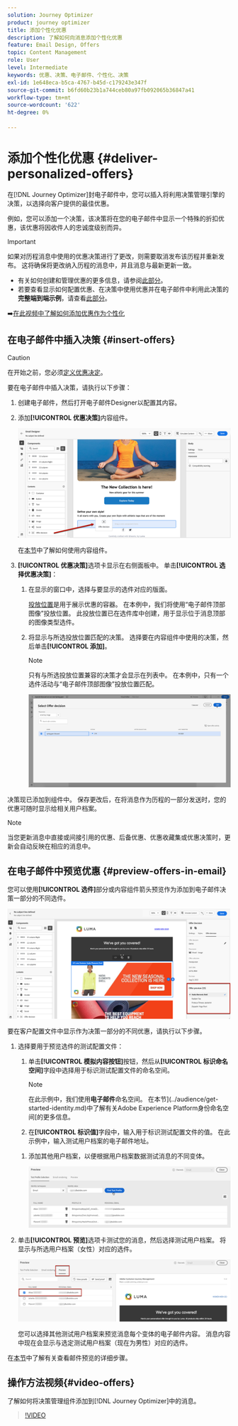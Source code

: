 ```yaml
---
solution: Journey Optimizer
product: journey optimizer
title: 添加个性化优惠
description: 了解如何向消息添加个性化优惠
feature: Email Design, Offers
topic: Content Management
role: User
level: Intermediate
keywords: 优惠、决策、电子邮件、个性化、决策
exl-id: 1e648eca-b5ca-4767-b45d-c179243e347f
source-git-commit: b6fd60b23b1a744ceb80a97fb092065b36847a41
workflow-type: tm+mt
source-wordcount: '622'
ht-degree: 0%

---
```


# 添加个性化优惠 {#deliver-personalized-offers}

在[!DNL Journey Optimizer]封电子邮件中，您可以插入将利用决策管理引擎的决策，以选择向客户提供的最佳优惠。

例如，您可以添加一个决策，该决策将在您的电子邮件中显示一个特殊的折扣优惠，该优惠将因收件人的忠诚度级别而异。

>[!IMPORTANT]
>
>如果对历程消息中使用的优惠决策进行了更改，则需要取消发布该历程并重新发布。  这将确保将更改纳入历程的消息中，并且消息与最新更新一致。

* 有关如何创建和管理优惠的更多信息，请参阅[此部分](../offers/get-started/starting-offer-decisioning.md)。
* 若要查看显示如何配置优惠、在决策中使用优惠并在电子邮件中利用此决策的&#x200B;**完整端到端示例**，请查看[此部分](../offers/offers-e2e.md#insert-decision-in-email)。

➡️[在此视频中了解如何添加优惠作为个性化](#video-offers)

## 在电子邮件中插入决策 {#insert-offers}

>[!CAUTION]
>
>在开始之前，您必须[定义优惠决定](../offers/offer-activities/create-offer-activities.md)。

要在电子邮件中插入决策，请执行以下步骤：

1. 创建电子邮件，然后打开电子邮件Designer以配置其内容。

1. 添加&#x200B;**[!UICONTROL 优惠决策]**&#x200B;内容组件。

   ![](assets/deliver-offer-component.png)

   在[本节](content-components.md)中了解如何使用内容组件。

1. **[!UICONTROL 优惠决策]**&#x200B;选项卡显示在右侧面板中。 单击&#x200B;**[!UICONTROL 选择优惠决策]**：

   1. 在显示的窗口中，选择与要显示的选件对应的版面。

      [投放位置](../offers/offer-library/creating-placements.md)是用于展示优惠的容器。 在本例中，我们将使用“电子邮件顶部图像”投放位置。 此投放位置已在选件库中创建，用于显示位于消息顶部的图像类型选件。

   1. 将显示与所选投放位置匹配的决策。 选择要在内容组件中使用的决策，然后单击&#x200B;**[!UICONTROL 添加]**。

      >[!NOTE]
      >
      >只有与所选投放位置兼容的决策才会显示在列表中。 在本例中，只有一个选件活动与“电子邮件顶部图像”投放位置匹配。

      ![](assets/deliver-offer-placement.png)

决策现已添加到组件中。 保存更改后，在将消息作为历程的一部分发送时，您的优惠可随时显示给相关用户档案。

>[!NOTE]
>
>当您更新消息中直接或间接引用的优惠、后备优惠、优惠收藏集或优惠决策时，更新会自动反映在相应的消息中。

## 在电子邮件中预览优惠 {#preview-offers-in-email}

您可以使用&#x200B;**[!UICONTROL 选件]**&#x200B;部分或内容组件箭头预览作为添加到电子邮件决策一部分的不同选件。

![](assets/deliver-offer-preview.png)

要在客户配置文件中显示作为决策一部分的不同优惠，请执行以下步骤。

1. 选择要用于预览选件的测试配置文件：

   1. 单击&#x200B;**[!UICONTROL 模拟内容按钮]**&#x200B;按钮，然后从&#x200B;**[!UICONTROL 标识命名空间]**&#x200B;字段中选择用于标识测试配置文件的命名空间。

      >[!NOTE]
      >
      >在此示例中，我们使用&#x200B;**电子邮件**&#x200B;命名空间。 在本节](../audience/get-started-identity.md)中了解有关Adobe Experience Platform身份命名空间[的更多信息。

   1. 在&#x200B;**[!UICONTROL 标识值]**&#x200B;字段中，输入用于标识测试配置文件的值。 在此示例中，输入测试用户档案的电子邮件地址。

   <!--For example enter smith@adobe.com and click the **[!UICONTROL Add profile]** button.-->

   1. 添加其他用户档案，以便根据用户档案数据测试消息的不同变体。

      ![](assets/deliver-offer-test-profiles.png)

1. 单击&#x200B;**[!UICONTROL 预览]**&#x200B;选项卡测试您的消息，然后选择测试用户档案。 将显示与所选用户档案（女性）对应的选件。

   ![](assets/deliver-offer-test-profile-female-preview.png)

   您可以选择其他测试用户档案来预览消息每个变体的电子邮件内容。 消息内容中现在会显示与选定测试用户档案（现在为男性）对应的选件。

在[本节](#preview-your-messages)中了解有关查看邮件预览的详细步骤。

## 操作方法视频{#video-offers}

了解如何将决策管理组件添加到[!DNL Journey Optimizer]中的消息。

>[!VIDEO](https://video.tv.adobe.com/v/334088?quality=12)
